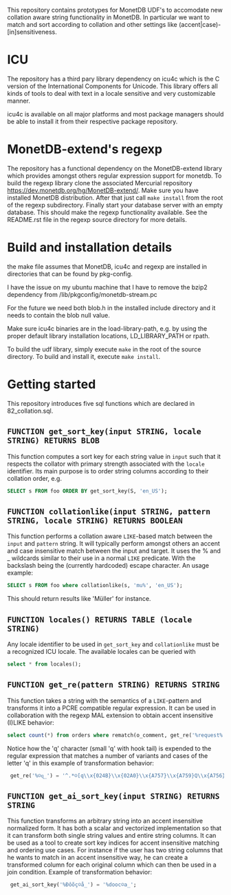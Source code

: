 This repository contains prototypes for MonetDB UDF's to accomodate new collation aware string functionality in MonetDB. In particular we want to match and sort according to collation and other settings like (accent|case)-[in]sensitiveness.

# ICU

The repository has a third pary library dependency on icu4c which is the C version of the International Components for Unicode. This library offers all kinds of tools to deal with text in a locale sensitive and very customizable manner.

icu4c is available on all major platforms and most package managers should be able to install it from their respective package repository.

# MonetDB-extend's regexp

The repository has a functional dependency on the MonetDB-extend library which provides amongst others regular expression support for monetdb. To build the regexp library clone the associated Mercurial repository https://dev.monetdb.org/hg/MonetDB-extend/.  Make sure you have installed MonetDB distribution. After that just call `make install` from the root of the regexp subdirectory. Finally start your database server with an empty database. This should make the regexp functionality available. See the README.rst file in the regexp source directory for more details.


# Build and installation details

the make file assumes that MonetDB, icu4c and regexp are installed in directories that can be found by pkg-config.

I have the issue on my ubuntu machine that I have to remove the bzip2 dependency from
<prefix>/lib/pkgconfig/monetdb-stream.pc

For the future we need both blob.h in the installed include directory and it needs to contain the blob null value.

Make sure icu4c binaries are in the load-library-path, e.g. by using the proper default library installation locations, LD_LIBRARY_PATH or rpath.

To build the udf library, simply execute `make` in the root of the source directory. To build and install it, execute `make install`. 

# Getting started

This repository introduces five sql functions which are declared in 82_collation.sql.

## `FUNCTION get_sort_key(input STRING, locale STRING) RETURNS BLOB`

This function computes a sort key for each string value in `input` such that it respects the collator with primary strength associated with the `locale` identifier. Its main purpose is to order string columns according to their collation order, e.g.

```sql
SELECT s FROM foo ORDER BY get_sort_key(S, 'en_US');
```


## `FUNCTION collationlike(input STRING, pattern STRING, locale STRING) RETURNS BOOLEAN`

This function performs a collation aware `LIKE`-based match between the `input` and `pattern` string. It will typically perform amongst others an accent and case insensitive match between the input and target. It uses the % and _ wildcards similar to their use in a normal `LIKE` predicate. With the backslash being the (currently hardcoded) escape character. An usage example:

```sql
SELECT s FROM foo where collationlike(s, 'mu%', 'en_US');
```

This should return results like 'Müller' for instance.

## `FUNCTION locales() RETURNS TABLE (locale STRING)`

Any locale identifier to be used in `get_sort_key` and `collationlike` must be a recognized ICU locale. The available locales can be queried with

```sql
select * from locales();
```

## `FUNCTION get_re(pattern STRING) RETURNS STRING`

This function takes a string with the semantics of a `LIKE`-pattern and transforms it into a PCRE compatible regular expression. It can be used in collaboration with the regexp MAL extension to obtain accent insensitive (I)LIKE behavior:

```sql
select count(*) from orders where rematch(o_comment, get_re('%request%'));
```

Notice how the 'ɋ' character (small 'q' with hook tail) is expended to the regular expression that matches a number of variants and cases of the letter 'q' in this example of transformation behavior:


```sql
 get_re('%☺ɋ_') = '^.*☺[q\\x{024B}\\x{02A0}\\x{A757}\\x{A759}Q\\x{A756}\\x{A758}][\\x{0300}-\\x{036F}]*.$';
 ```

## `FUNCTION get_ai_sort_key(input STRING) RETURNS STRING`

This function transforms an arbitrary string into an accent insensitive normalized form. It has both a scalar and vectorized implementation so that it can transform both single string values and entire string columns. It can be used as a tool to create sort key indices for accent insensitive matching and ordering use cases. For instance if the user has two string columns that he wants to match in an accent insensitive way, he can create a transformed column for each original column which can then be used in a join condition. Example of transformation behavior:

```sql
 get_ai_sort_key('%Ðôõç☺å_') = '%dooc☺a_';
 ```
